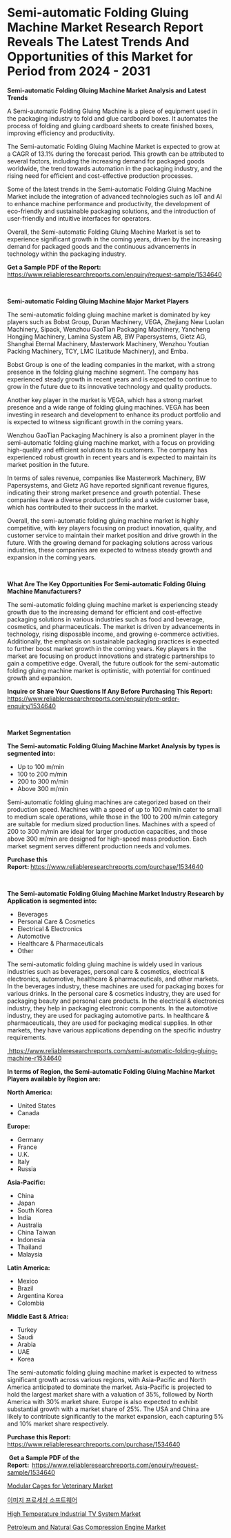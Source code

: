 <p><h1>Semi-automatic Folding Gluing Machine Market Research Report Reveals The Latest Trends And Opportunities of this Market for Period from 2024 - 2031</h1></p><p><strong>Semi-automatic Folding Gluing Machine Market Analysis and Latest Trends</strong></p>
<p><p>A Semi-automatic Folding Gluing Machine is a piece of equipment used in the packaging industry to fold and glue cardboard boxes. It automates the process of folding and gluing cardboard sheets to create finished boxes, improving efficiency and productivity. </p><p>The Semi-automatic Folding Gluing Machine Market is expected to grow at a CAGR of 13.1% during the forecast period. This growth can be attributed to several factors, including the increasing demand for packaged goods worldwide, the trend towards automation in the packaging industry, and the rising need for efficient and cost-effective production processes. </p><p>Some of the latest trends in the Semi-automatic Folding Gluing Machine Market include the integration of advanced technologies such as IoT and AI to enhance machine performance and productivity, the development of eco-friendly and sustainable packaging solutions, and the introduction of user-friendly and intuitive interfaces for operators. </p><p>Overall, the Semi-automatic Folding Gluing Machine Market is set to experience significant growth in the coming years, driven by the increasing demand for packaged goods and the continuous advancements in technology within the packaging industry.</p></p>
<p><strong>Get a Sample PDF of the Report:&nbsp;</strong> <a href="https://www.reliableresearchreports.com/enquiry/request-sample/1534640">https://www.reliableresearchreports.com/enquiry/request-sample/1534640</a></p>
<p>&nbsp;</p>
<p><strong>Semi-automatic Folding Gluing Machine Major Market Players</strong></p>
<p><p>The semi-automatic folding gluing machine market is dominated by key players such as Bobst Group, Duran Machinery, VEGA, Zhejiang New Luolan Machinery, Sipack, Wenzhou GaoTian Packaging Machinery, Yancheng Hongjing Machinery, Lamina System AB, BW Papersystems, Gietz AG, Shanghai Eternal Machinery, Masterwork Machinery, Wenzhou Youtian Packing Machinery, TCY, LMC (Latitude Machinery), and Emba.</p><p>Bobst Group is one of the leading companies in the market, with a strong presence in the folding gluing machine segment. The company has experienced steady growth in recent years and is expected to continue to grow in the future due to its innovative technology and quality products.</p><p>Another key player in the market is VEGA, which has a strong market presence and a wide range of folding gluing machines. VEGA has been investing in research and development to enhance its product portfolio and is expected to witness significant growth in the coming years.</p><p>Wenzhou GaoTian Packaging Machinery is also a prominent player in the semi-automatic folding gluing machine market, with a focus on providing high-quality and efficient solutions to its customers. The company has experienced robust growth in recent years and is expected to maintain its market position in the future.</p><p>In terms of sales revenue, companies like Masterwork Machinery, BW Papersystems, and Gietz AG have reported significant revenue figures, indicating their strong market presence and growth potential. These companies have a diverse product portfolio and a wide customer base, which has contributed to their success in the market.</p><p>Overall, the semi-automatic folding gluing machine market is highly competitive, with key players focusing on product innovation, quality, and customer service to maintain their market position and drive growth in the future. With the growing demand for packaging solutions across various industries, these companies are expected to witness steady growth and expansion in the coming years.</p></p>
<p>&nbsp;</p>
<p><strong>What Are The Key Opportunities For Semi-automatic Folding Gluing Machine Manufacturers?</strong></p>
<p><p>The semi-automatic folding gluing machine market is experiencing steady growth due to the increasing demand for efficient and cost-effective packaging solutions in various industries such as food and beverage, cosmetics, and pharmaceuticals. The market is driven by advancements in technology, rising disposable income, and growing e-commerce activities. Additionally, the emphasis on sustainable packaging practices is expected to further boost market growth in the coming years. Key players in the market are focusing on product innovations and strategic partnerships to gain a competitive edge. Overall, the future outlook for the semi-automatic folding gluing machine market is optimistic, with potential for continued growth and expansion.</p></p>
<p><strong>Inquire or Share Your Questions If Any Before Purchasing This Report:</strong> <a href="https://www.reliableresearchreports.com/enquiry/pre-order-enquiry/1534640">https://www.reliableresearchreports.com/enquiry/pre-order-enquiry/1534640</a></p>
<p>&nbsp;</p>
<p><strong>Market Segmentation</strong></p>
<p><strong>The Semi-automatic Folding Gluing Machine Market Analysis by types is segmented into:</strong></p>
<p><ul><li>Up to 100 m/min</li><li>100 to 200 m/min</li><li>200 to 300 m/min</li><li>Above 300 m/min</li></ul></p>
<p><p>Semi-automatic folding gluing machines are categorized based on their production speed. Machines with a speed of up to 100 m/min cater to small to medium scale operations, while those in the 100 to 200 m/min category are suitable for medium sized production lines. Machines with a speed of 200 to 300 m/min are ideal for larger production capacities, and those above 300 m/min are designed for high-speed mass production. Each market segment serves different production needs and volumes.</p></p>
<p><strong>Purchase this Report:&nbsp;</strong><a href="https://www.reliableresearchreports.com/purchase/1534640">https://www.reliableresearchreports.com/purchase/1534640</a></p>
<p>&nbsp;</p>
<p><strong>The Semi-automatic Folding Gluing Machine Market Industry Research by Application is segmented into:</strong></p>
<p><ul><li>Beverages</li><li>Personal Care & Cosmetics</li><li>Electrical & Electronics</li><li>Automotive</li><li>Healthcare & Pharmaceuticals</li><li>Other</li></ul></p>
<p><p>The semi-automatic folding gluing machine is widely used in various industries such as beverages, personal care & cosmetics, electrical & electronics, automotive, healthcare & pharmaceuticals, and other markets. In the beverages industry, these machines are used for packaging boxes for various drinks. In the personal care & cosmetics industry, they are used for packaging beauty and personal care products. In the electrical & electronics industry, they help in packaging electronic components. In the automotive industry, they are used for packaging automotive parts. In healthcare & pharmaceuticals, they are used for packaging medical supplies. In other markets, they have various applications depending on the specific industry requirements.</p></p>
<p><a href="https://www.reliableresearchreports.com/semi-automatic-folding-gluing-machine-r1534640">&nbsp;https://www.reliableresearchreports.com/semi-automatic-folding-gluing-machine-r1534640</a></p>
<p><strong>In terms of Region, the Semi-automatic Folding Gluing Machine Market Players available by Region are:</strong></p>
<p>
    <p> <strong> North America: </strong>
        <ul>
            <li>United States</li>
            <li>Canada</li>
        </ul>
        </p> 
    <p> <strong> Europe: </strong>
        <ul>
            <li>Germany</li>
            <li>France</li>
            <li>U.K.</li>
            <li>Italy</li>
            <li>Russia</li>
        </ul>
        </p> 
    <p> <strong> Asia-Pacific: </strong>
        <ul>
            <li>China</li>
            <li>Japan</li>
            <li>South Korea</li>
            <li>India</li>
            <li>Australia</li>
            <li>China Taiwan</li>
            <li>Indonesia</li>
            <li>Thailand</li>
            <li>Malaysia</li>
        </ul>
        </p> 
    <p> <strong> Latin America: </strong>
        <ul>
            <li>Mexico</li>
            <li>Brazil</li>
            <li>Argentina Korea</li>
            <li>Colombia</li>
        </ul>
        </p> 
    <p> <strong> Middle East & Africa: </strong>
        <ul>
            <li>Turkey</li>
            <li>Saudi</li>
            <li>Arabia</li>
            <li>UAE</li>
            <li>Korea</li>
        </ul>
    </p>
    </p>
<p><p>The semi-automatic folding gluing machine market is expected to witness significant growth across various regions, with Asia-Pacific and North America anticipated to dominate the market. Asia-Pacific is projected to hold the largest market share with a valuation of 35%, followed by North America with 30% market share. Europe is also expected to exhibit substantial growth with a market share of 25%. The USA and China are likely to contribute significantly to the market expansion, each capturing 5% and 10% market share respectively.</p></p>
<p><strong>Purchase this Report: </strong><a href="https://www.reliableresearchreports.com/purchase/1534640">https://www.reliableresearchreports.com/purchase/1534640</a></p>
<p>&nbsp;<strong>Get a Sample PDF of the Report:&nbsp;&nbsp;</strong><a href="https://www.reliableresearchreports.com/enquiry/request-sample/1534640">https://www.reliableresearchreports.com/enquiry/request-sample/1534640</a></p>
<p><strong></strong></p>
<p><p><a href="https://github.com/yazulaeha/Market-Research-Report-List-1/blob/main/modular-cages-for-veterinary-market.md">Modular Cages for Veterinary Market</a></p><p><a href="https://github.com/tasfiyaj85/Market-Research-Report-List-2/blob/main/641416370090.md">이미지 프로세싱 소프트웨어</a></p><p><a href="https://github.com/ctanaka235/Market-Research-Report-List-1/blob/main/high-temperature-industrial-tv-system-market.md">High Temperature Industrial TV System Market</a></p><p><a href="https://github.com/rionkhanvai01/Market-Research-Report-List-1/blob/main/petroleum-and-natural-gas-compression-engine-market.md">Petroleum and Natural Gas Compression Engine Market</a></p></p>